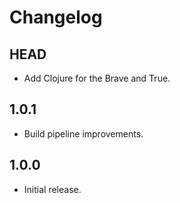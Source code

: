 # Changelog

## HEAD

- Add Clojure for the Brave and True.

## 1.0.1

- Build pipeline improvements.

## 1.0.0

- Initial release.
